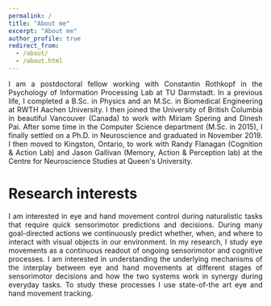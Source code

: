 ```yaml
---
permalink: /
title: "About me"
excerpt: "About me"
author_profile: true
redirect_from: 
  - /about/
  - /about.html
---
```


<p style="text-align:justify">
I am a postdoctoral fellow working with Constantin Rothkopf in the Psychology of Information Processing Lab at TU Darmstadt. In a previous life, I completed a B.Sc. in Physics and an M.Sc. in Biomedical Engineering at RWTH Aachen University. I then joined the University of British Columbia in beautiful Vancouver (Canada) to work with Miriam Spering and Dinesh Pai. After some time in the Computer Science department (M.Sc. in 2015), I finally settled on a Ph.D. in Neuroscience and graduated in November 2019. I then moved to Kingston, Ontario, to work with Randy Flanagan (Cognition & Action Lab) and Jason Gallivan (Memory, Action & Perception lab) at the Centre for Neuroscience Studies at Queen's University.
</p>

Research interests
======
<p style="text-align:justify">
I am interested in eye and hand movement control during naturalistic tasks that require quick sensorimotor predictions and decisions. During many goal-directed actions we continuously predict whether, when, and where to interact with visual objects in our environment. In my research, I study eye movements as a continuous readout of ongoing sensorimotor and cognitive processes. I am interested in understanding the underlying mechanisms of the interplay between eye and hand movements at different stages of sensorimotor decisions and how the two systems work in synergy during everyday tasks. To study these processes I use state-of-the art eye and hand movement tracking. 
</p>

<!--Fooken fun facts
======
<p align="justify">
I have played field hockey (competitively at times) pretty much all of my life. I also like to skate and shoot the puck around whenever I can get on the ice. I am a huge sports fan and suffer from supporting the 1. FC Köln and the Vancouver Canucks. I also like cooking, travelling, and camping. Last, but certainly not least I enjoy chasing my two kids around. Kudos to them for keeping my life bright and chaotic all day every day. 
</p>
-->